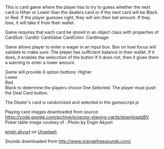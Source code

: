 This is card game where the player has to try to guess whether the next card is Hiher or Lower than the dealers card or if the next card will be Black or Red.
If the player guesses right, they will win their bet amount. If they lose, it will take it from their wallet.

Game requires that each card be stored in an object class with properties of
CardSuit:
CardId:
CardValue
CardColor:
CardImage:

Game allows player to enter a wager in an input box. Box on lose focus will validate to make sure:
The player has sufficient balance in their wallet. If it does, it enables the selecction of the button
If it does not, then it gives them a warning to enter a lower amount.

Game will provide 4 option buttons: 
Higher  
Lower  
Red  
Black 
to determine the players choice
One Selected. The player must push the Deal Card button.

The Dealer's card is randomized and selected in the gamescript.js

Playing card images downloaded from source: https://code.google.com/archive/p/vector-playing-cards/downloadsBV
Poker table image coutesy of : Photo by Engin Akyurt

<a href="https://unsplash.com/@enginakyurt?utm_source=unsplash&utm_medium=referral&utm_content=creditCopyText">engin akyurt</a> on <a href="https://unsplash.com/s/photos/green-color?utm_source=unsplash&utm_medium=referral&utm_content=creditCopyText">Unsplash</a>
  
  Sounds downloaded from http://www.orangefreesounds.com/